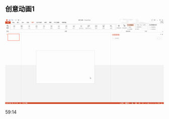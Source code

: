 ## 创意动画1

![创意动画1](https://raw.githubusercontent.com/huxiaoning/img/master/20201209234805.gif)

59:14
